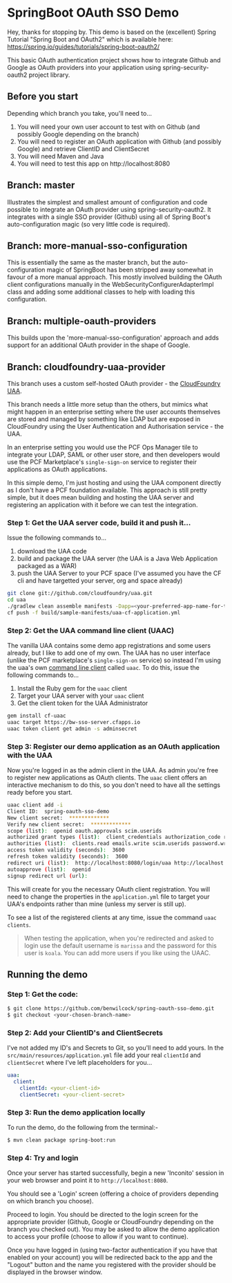 # SpringBoot OAuth SSO Demo

Hey, thanks for stopping by. This demo is based on the (excellent) Spring Tutorial "Spring Boot and OAuth2" 
which is available here: https://spring.io/guides/tutorials/spring-boot-oauth2/

This basic OAuth authentication project shows how to integrate Github and Google as OAuth providers into your application using spring-security-oauth2 project library.

## Before you start

Depending which branch you take, you'll need to...

1. You will need your own user account to test with on Github (and possibly Google depending on the branch)
2. You will need to register an OAuth application with Github (and possibly Google) and retrieve ClientID and ClientSecret
3. You will need Maven and Java
4. You will need to test this app on http://localhost:8080

## Branch: master

Illustrates the simplest and smallest amount of configuration and code possible to integrate an OAuth provider using spring-security-oauth2. It integrates with a single SSO provider (Github) using all of Spring Boot's auto-configuration magic (so very little code is required).

## Branch: more-manual-sso-configuration

This is essentially the same as the master branch, but the auto-configuration magic of SpringBoot has been stripped away somewhat in favour of a more manual approach. This mostly involved building the OAuth client configurations manually in the WebSecurityConfigurerAdapterImpl class and adding some additional classes to help with loading this configuration. 

## Branch: multiple-oauth-providers

This builds upon the 'more-manual-sso-configuration' approach and adds support for an additional OAuth provider in the shape of Google.

## Branch: cloudfoundry-uaa-provider

This branch uses a custom self-hosted OAuth provider - the [CloudFoundry UAA](https://github.com/cloudfoundry/uaa).

This branch needs a little more setup than the others, but mimics what might happen in an enterprise setting where the user accounts themselves are stored and managed by something like LDAP but are exposed in CloudFoundry using the User Authentication and Authorisation service - the UAA. 

In an enterprise setting you would use the PCF Ops Manager tile to integrate your LDAP, SAML or other user store, and then developers would use the PCF Marketplace's `single-sign-on` service to register their applications as OAuth applications. 

In this simple demo, I'm just hosting and using the UAA component directly as I don't have a PCF foundation available. This approach is still pretty simple, but it does mean building and hosting the UAA server and registering an application with it before we can test the integration. 

### Step 1: Get the UAA server code, build it and push it...

Issue the following commands to...
 
1. download the UAA code 
2. build and package the UAA server (the UAA is a Java Web Application packaged as a WAR)
3. push the UAA Server to your PCF space (I've assumed you have the CF cli and have targetted your server, org and space already)

```bash
git clone git://github.com/cloudfoundry/uaa.git
cd uaa
./gradlew clean assemble manifests -Dapp=<your-preferred-app-name-for-the-uaa> -Dapp-domain=cfapps.io # I'm pushing to Pivotal Web Services, which uses this domain.
cf push -f build/sample-manifests/uaa-cf-application.yml
```

### Step 2: Get the UAA command line client (UAAC)

The vanilla UAA contains some demo app registrations and some users already, but I like to add one of my own. The UAA has no user interface (unlike the PCF marketplace's `single-sign-on` service) so instead I'm using the uaa's own [command line client](https://github.com/cloudfoundry/cf-uaac) called `uaac`. To do this, issue the following commands to...

1. Install the Ruby gem for the `uaac` client
2. Target your UAA server with your `uaac` client
3. Get the client token for the UAA Administrator

```bash
gem install cf-uaac
uaac target https://bw-sso-server.cfapps.io
uaac token client get admin -s adminsecret
```

### Step 3: Register our demo application as an OAuth application with the UAA

Now you're logged in as the admin client in the UAA. As admin you're free to register new applications as OAuth clients. The `uaac` client offers an interactive mechanism to do this, so you don't need to have all the settings ready before you start.

```bash
uaac client add -i
Client ID:  spring-oauth-sso-demo
New client secret:  *************
Verify new client secret:  *************
scope (list):  openid oauth.approvals scim.userids
authorized grant types (list):  client_credentials authorization_code refresh_token
authorities (list):  clients.read emails.write scim.userids password.write idps.write notifications.write oauth.login scim.write critical_notifications.write
access token validity (seconds):  3600
refresh token validity (seconds):  3600
redirect uri (list):  http://localhost:8080/login/uaa http://localhost:8080
autoapprove (list):  openid
signup redirect url (url):
```

This will create for you the necessary OAuth client registration. You will need to change the properties in the `application.yml` file to target your UAA's endpoints rather than mine (unless my server is still up).

To see a list of the registered clients at any time, issue the command `uaac clients`.

> When testing the application, when you're redirected and asked to login use the default username is `marissa` and the password for this user is `koala`. You can add more users if you like using the UAAC. 

## Running the demo

### Step 1: Get the code:

```bash
$ git clone https://github.com/benwilcock/spring-oauth-sso-demo.git
$ git checkout <your-chosen-branch-name>
```

### Step 2: Add your ClientID's and ClientSecrets 

I've not added my ID's and Secrets to Git, so you'll need to add yours. In the `src/main/resources/application.yml` file add your real `clientId` and `clientSecret` where I've left placeholders for you...

```yaml
uaa:
  client:
    clientId: <your-client-id>
    clientSecret: <your-client-secret>
```

### Step 3: Run the demo application locally

To run the demo, do the following from the terminal:-

```bash
$ mvn clean package spring-boot:run
```

### Step 4: Try and login

Once your server has started successfully, begin a new 'Inconito' session in your web browser and point it to `http://localhost:8080`. 

You should see a 'Login' screen (offering a choice of providers depending on which branch you choose).

Proceed to login. You should be directed to the login screen for the appropriate provider (Github, Google or CloudFoundry depending on the branch you checked out). You may be asked to allow the demo application to access your profile (choose to allow if you want to continue). 

Once you have logged in (using two-factor authentication if you have that enabled on your account) you will be redirected back to the app and the "Logout" button and the name you registered with the provider should be displayed in the browser window.
